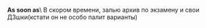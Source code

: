 **As soon as**\ 
В скором времени, залью архив по экзамену и свои ДЗшки(кстати он не особо палит варианты)
